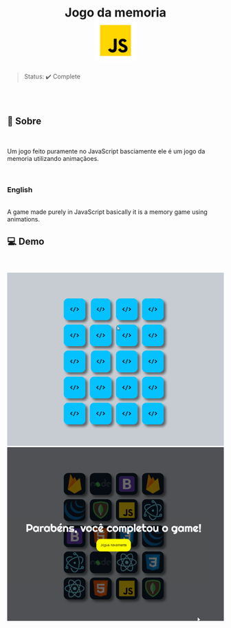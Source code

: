 <h1 align="center">
   Jogo da memoria
   <br>
  <img src="https://github.com/Lucas-dev-br/Projeto_Jogo_Da_Memoria/blob/master/images/javascript.png">
</h1>

> Status: ✔️ Complete

<br>
<br>

<h2> 📖  Sobre </h2>
<br>

<p> Um jogo feito puramente no JavaScript basciamente ele é um jogo da memoria utilizando animaçãoes. </p>

<br>

<h3> English </h3>
<br>
A game made purely in JavaScript basically it is a memory game using animations.
<br>

<h2> 💻  Demo </h2>

<br>
<br>

<div display="flex">
  <img src="https://github.com/Lucas-dev-br/Projeto_Jogo_Da_Memoria/blob/master/GifJogoDaMemoria.gif">
  <img src="https://github.com/Lucas-dev-br/Projeto_Jogo_Da_Memoria/blob/master/GifJogoDaMemoria2.gif">
</div>
  



